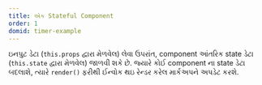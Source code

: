 ```yaml
---
title: એક Stateful Component
order: 1
domid: timer-example
---
```


ઇનપુટ ડેટા (`this.props` દ્વારા મેળવેલ) લેવા ઉપરાંત, component આંતરિક state ડેટા (`this.state` દ્વારા મેળવેલ) જાળવી શકે છે. જ્યારે કોઈ component ના state ડેટા બદલાશે, ત્યારે   `render()` ફરીથી ઈન્વોક થઇ રેન્ડર કરેલ માર્કઅપને અપડેટ કરશે.
